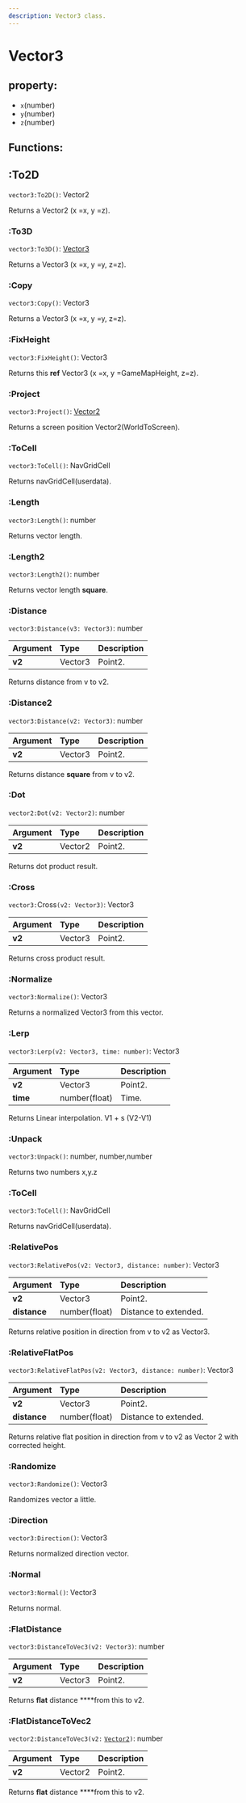 ```yaml
---
description: Vector3 class.
---
```


# Vector3

## property:

* `x`\(number\)
* `y`\(number\)
* `z`\(number\)

## Functions:

## :**To2D**

`vector3:To2D()`: Vector2

Returns a Vector2 \(x =x, y =z\).



### :To3D

`vector3:To3D()`: [Vector3](vector3.md)

Returns a Vector3 \(x =x, y =y, z=z\).



### :Copy

`vector3:Copy()`: Vector3

Returns a Vector3 \(x =x, y =y, z=z\).



### :FixHeight

`vector3:FixHeight()`: Vector3

Returns this **ref** Vector3 \(x =x, y =GameMapHeight, z=z\).



### :Project

`vector3:Project()`: [Vector2](vector2.md)

Returns a screen position Vector2\(WorldToScreen\).



### :ToCell

`vector3:ToCell()`: NavGridCell

Returns navGridCell\(userdata\).



### :Length

`vector3:Length()`: number

Returns vector length.



### :Length2

`vector3:Length2()`: number

Returns vector length **square**.



### :Distance <a id="database-read"></a>

`vector3:Distance(v3: Vector3)`: number

| Argument | Type | Description |
| :--- | :--- | :--- |
| **v2** | Vector3 | Point2. |

Returns distance from v to v2.



### :Distance2 <a id="database-read"></a>

`vector3:Distance(v2: Vector3)`: number

| Argument | Type | Description |
| :--- | :--- | :--- |
| **v2** | Vector3 | Point2. |

Returns distance **square** from v to v2.



### :Dot <a id="database-read"></a>

`vector2:Dot(v2: Vector2)`: number

| Argument | Type | Description |
| :--- | :--- | :--- |
| **v2** | Vector2 | Point2. |

Returns dot product result.



### :Cross <a id="database-read"></a>

`vector3:`Cross`(v2: Vector3)`: Vector3

| Argument | Type | Description |
| :--- | :--- | :--- |
| **v2** | Vector3 | Point2. |

Returns cross product result.



### :Normalize

`vector3:Normalize()`: Vector3

Returns a normalized Vector3 from this vector.



### :Lerp <a id="database-read"></a>

`vector3:Lerp(v2: Vector3, time: number)`: Vector3

| Argument | Type | Description |
| :--- | :--- | :--- |
| **v2** | Vector3 | Point2. |
| **time** | number\(float\) | Time. |

Returns Linear interpolation. V1 + s \(V2-V1\)



### :Unpack

`vector3:Unpack()`: number, number,number

Returns two numbers x,y.z



### :ToCell

`vector3:ToCell()`: NavGridCell

Returns navGridCell\(userdata\).



### :RelativePos <a id="database-read"></a>

`vector3:RelativePos(v2: Vector3, distance: number)`: Vector3

| Argument | Type | Description |
| :--- | :--- | :--- |
| **v2** | Vector3 | Point2. |
| **distance** | number\(float\) | Distance to extended. |

Returns relative position in direction from v to v2 as Vector3.



### :RelativeFlatPos <a id="database-read"></a>

`vector3:RelativeFlatPos(v2: Vector3, distance: number)`: Vector3

| Argument | Type | Description |
| :--- | :--- | :--- |
| **v2** | Vector3 | Point2. |
| **distance** | number\(float\) | Distance to extended. |

Returns relative flat position in direction from v to v2 as Vector 2 with corrected height.



### :Randomize

`vector3:Randomize()`: Vector3

Randomizes vector a little.



### :Direction

`vector3:Direction()`: Vector3

Returns normalized direction vector.



### :Normal

`vector3:Normal()`: Vector3

Returns normal.



### :FlatDistance <a id="database-read"></a>

`vector3:DistanceToVec3(v2: Vector3)`: number

| Argument | Type | Description |
| :--- | :--- | :--- |
| **v2** | Vector3 | Point2. |

Returns **flat** distance ****from this to v2.



### :FlatDistanceToVec2 <a id="database-read"></a>

`vector2:DistanceToVec3(v2:` [`Vector2`](vector2.md)`)`: number

| Argument | Type | Description |
| :--- | :--- | :--- |
| **v2** | Vector2 | Point2. |

Returns **flat** distance ****from this to v2.

